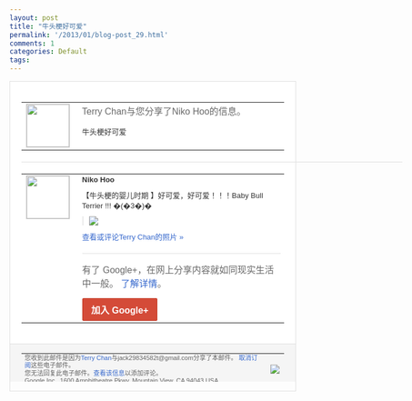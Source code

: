 ```yaml
---
layout: post
title: "牛头梗好可爱"
permalink: '/2013/01/blog-post_29.html'
comments: 1
categories: Default
tags: 
---
```

<!-- X-Notifications: 1:db19670830000000 -->

<div style="border:solid 1px #dfdfdf;color:#686868;font:13px Arial"><div style="background-color:#fff;padding:20px;"><table cellpadding="0" cellspacing="0"><tr><td style="padding-right:15px;vertical-align:top"><a href="https://plus.google.com/_/notifications/emlink?emr=14900066512970582018&amp;emid=CJiTiKKOjbUCFYsCcgodPAMAAA&amp;path=%2F108643996575278738906&amp;dt=1359446878066&amp;uob=8"><img height="75" src="https://lh3.googleusercontent.com/-KKRGTyJ5Bl0/AAAAAAAAAAI/AAAAAAAAtnY/R4QEWIp3Ur0/s75-c-k-a/photo.jpg" style="border:solid 1px #cccccc;" width="75"/></a></td><td style="width:578px;color:#333;font:13px Arial;vertical-align:top"><div style="color:#686868;font:16px Arial;padding-bottom:15px">Terry Chan与您分享了Niko Hoo的信息。</div><div style="padding-bottom:10px">牛头梗好可爱</div></td></tr></table><div style="margin:20px 0;border-bottom:solid 1px #dfdfdf;width:670px"></div><table cellpadding="0" cellspacing="0"><tr><td style="padding-right:15px;vertical-align:top"><a href="https://plus.google.com/_/notifications/emlink?emr=14900066512970582018&amp;emid=CJiTiKKOjbUCFYsCcgodPAMAAA&amp;path=%2F112277588646643703679&amp;dt=1359446878066&amp;uob=8"><img height="75" src="https://lh3.googleusercontent.com/-NCFad2WNeB4/AAAAAAAAAAI/AAAAAAAAB4M/nVUdAEkwc40/s75-c-k-a/photo.jpg" style="border:solid 1px #cccccc;" width="75"/></a></td><td style="width:578px;color:#333;font:13px Arial;vertical-align:top"><div style="font-weight:bold;padding-bottom:10px">Niko Hoo</div><div style="padding-bottom:10px">【牛头梗的婴儿时期 】好可爱，好可爱！！！Baby Bull Terrier !!! �(�3�)�</div><div style="margin-bottom:10px;padding-left:10px; border-left:2px solid #EAEAEA"><span style="margin-right:5px"><a href="https://plus.google.com/_/notifications/emlink?emr=14900066512970582018&amp;emid=CJiTiKKOjbUCFYsCcgodPAMAAA&amp;path=%2F108643996575278738906%2Fposts%2FGEcPpfqoxXL%3Fgpinv%3DAMIXal-M8MKDQfwMJWu8GGJIOcZnsVTSq1WU9w-I-D9Jt8o-hDRhoqZ_uI3E6DIFVQ65GG-H4xuOizTU314kOU_xtG86-OEmy_vr2wAaqNzomTS4I100Jmk&amp;dt=1359446878066&amp;uob=8" style="color:#3366CC;text-decoration:none;"><img border="0" src="https://lh5.googleusercontent.com/-ieXMjgIi0ic/UMAWhuAGUcI/AAAAAAAAANE/TQ4PZZPxdrw/h120/6628711bgw1dzjuf4hvc5j.jpg" style="max-height:200px;max-width:275px"/></a></span></div><a href="https://plus.google.com/_/notifications/emlink?emr=14900066512970582018&amp;emid=CJiTiKKOjbUCFYsCcgodPAMAAA&amp;path=%2Fphotos%2F112277588646643703679%2Falbums%2F5818675481220403777%2F5818675487102620098%3Fgpinv%3DAMIXal-M8MKDQfwMJWu8GGJIOcZnsVTSq1WU9w-I-D9Jt8o-hDRhoqZ_uI3E6DIFVQ65GG-H4xuOizTU314kOU_xtG86-OEmy_vr2wAaqNzomTS4I100Jmk&amp;dt=1359446878066&amp;uob=8" style="color:#3366CC;text-decoration:none">查看或评论Terry Chan的照片 »</a><div style="margin-top:20px;border-top:solid 1px #dfdfdf"><div style="padding:15px 0;color:#686868;font:16px Arial">有了 Google+，在网上分享内容就如同现实生活中一般。 <a href="http://www.google.com/+/learnmore/" style="color:#3366CC;text-decoration:none">了解详情</a>。</div><a href="https://plus.google.com/_/notifications/emlink?emr=14900066512970582018&amp;emid=CJiTiKKOjbUCFYsCcgodPAMAAA&amp;path=%2F%3Fgpinv%3DAMIXal-M8MKDQfwMJWu8GGJIOcZnsVTSq1WU9w-I-D9Jt8o-hDRhoqZ_uI3E6DIFVQ65GG-H4xuOizTU314kOU_xtG86-OEmy_vr2wAaqNzomTS4I100Jmk&amp;dt=1359446878066&amp;uob=8" style="display:inline-block;padding:7px 15px;background-color:#d44b38; color:#fff;font-size:16px; font-weight:bold;border-radius:2px;-webkit-border-radius:2px; -moz-border-radius:2px;border:solid 1px #c43b28; white-space:nowrap;text-decoration:none">加入 Google+</a></div></td></tr></table></div><div style="border-top:solid 1px #dfdfdf;padding:0 20px; background-color:#f5f5f5"><table cellpadding="0" cellspacing="0" style="height:50px"><tbody><tr><td style="vertical-align:middle;width:100%; color:#636363;font:11px Arial; line-height:120%">您收到此邮件是因为<a href="https://plus.google.com/_/notifications/emlink?emr=14900066512970582018&amp;emid=CJiTiKKOjbUCFYsCcgodPAMAAA&amp;path=%2F108643996575278738906%3Fgpinv%3DAMIXal-M8MKDQfwMJWu8GGJIOcZnsVTSq1WU9w-I-D9Jt8o-hDRhoqZ_uI3E6DIFVQ65GG-H4xuOizTU314kOU_xtG86-OEmy_vr2wAaqNzomTS4I100Jmk&amp;dt=1359446878066&amp;uob=8" style="color:#3366CC;text-decoration:none">Terry Chan</a>与jack29834582t@gmail.com分享了本邮件。 <a href="https://plus.google.com/_/notifications/emlink?emr=14900066512970582018&amp;emid=CJiTiKKOjbUCFYsCcgodPAMAAA&amp;path=%2F_%2Fnonplus%2Femailsettings%3Fgpinv%3DAMIXal-M8MKDQfwMJWu8GGJIOcZnsVTSq1WU9w-I-D9Jt8o-hDRhoqZ_uI3E6DIFVQ65GG-H4xuOizTU314kOU_xtG86-OEmy_vr2wAaqNzomTS4I100Jmk%26est%3DADH5u8XJXzGmt6u6QvnpZle2Qc7FPAkTM3Kbguc1FZHgva1hlWc-XXCSx1D5zt6zyAhi7G8yoA_1tParpQ-KS_WcSARnEi06KtqwTBXWV07dCTlZenmAQSB92TgJDLkgKs3NIvN6jqgWfTwpgnAJGJU8sCfNW2-5MA&amp;dt=1359446878066&amp;uob=8" style="color:#3366CC;text-decoration:none">取消订阅</a>这些电子邮件。<br/>您无法回复此电子邮件。<a href="https://plus.google.com/_/notifications/emlink?emr=14900066512970582018&amp;emid=CJiTiKKOjbUCFYsCcgodPAMAAA&amp;path=%2F108643996575278738906%2Fposts%2FGEcPpfqoxXL%3Fgpinv%3DAMIXal-M8MKDQfwMJWu8GGJIOcZnsVTSq1WU9w-I-D9Jt8o-hDRhoqZ_uI3E6DIFVQ65GG-H4xuOizTU314kOU_xtG86-OEmy_vr2wAaqNzomTS4I100Jmk&amp;dt=1359446878066&amp;uob=8" style="color:#3366CC;text-decoration:none">查看该信息</a>以添加评论。<br/>Google Inc., 1600 Amphitheatre Pkwy, Mountain View, CA 94043 USA<br/></td><td><img src="https://ssl.gstatic.com/s2/oz/images/notifications/logo/google-plus-6617a72bb36cc548861652780c9e6ff1.png"/></td></tr></tbody></table></div></div>
